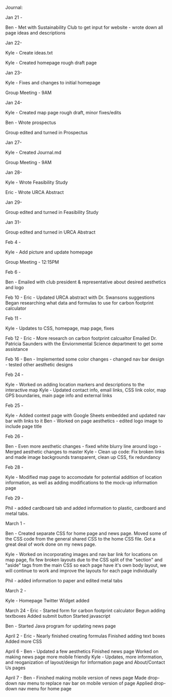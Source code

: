 Journal:

Jan 21 -

 Ben - Met with Sustainability Club to get input for website - wrote down all page ideas and descriptions

Jan 22-

 Kyle - Create ideas.txt
 
 Kyle - Created homepage rough draft page

Jan 23-

 Kyle - Fixes and changes to initial homepage
 
 Group Meeting - 9AM

Jan 24-

 Kyle - Created map page rough draft, minor fixes/edits
 
 Ben - Wrote prospectus
 
 Group edited and turned in Prospectus

Jan 27-

 Kyle - Created Journal.md
 
 Group Meeting - 9AM
 
Jan 28-

 Kyle - Wrote Feasibility Study
 
 Eric - Wrote URCA Abstract
 
Jan 29-

 Group edited and turned in Feasibility Study
 
Jan 31-

 Group edited and turned in URCA Abstract
 
Feb 4 -

 Kyle - Add picture and update homepage

 Group Meeting - 12:15PM
 
 Feb 6 -
 
 Ben - Emailed with club president & representative about desired aesthetics and logo
 
Feb 10 -
 Eric - Updated URCA abstract with Dr. Swansons suggestions
 Began researching what data and formulas to use for carbon footprint calculator
 
Feb 11 -

 Kyle - Updates to CSS, homepage, map page, fixes
 
Feb 12 -
 Eric - More research on carbon footprint calcualtor
 Emailed Dr. Patricia Saunders with the Enviornmental Science department to get some assistance
 
 Feb 16 -
 Ben - Implemented some color changes - changed nav bar design - tested other aesthetic designs

 Feb 24 -
 
 Kyle - Worked on adding location markers and descriptions to the interactive map
 Kyle - Updated contact info, email links, CSS link color, map GPS boundaries, main page info and external links
 
 Feb 25 -
 
 Kyle - Added contest page with Google Sheets embedded and updated nav bar with links to it
 Ben - Worked on page aesthetics - edited logo image to include page title
 
 Feb 26 -
 
 Ben - Even more aesthetic changes - fixed white blurry line around logo - Merged aesthetic changes to master
 Kyle - Clean up code: Fix broken links and made image backgrounds transparent, clean up CSS, fix redundancy

 Feb 28 -

 Kyle - Modified map page to accomodate for potential addition of location information, as well as adding
  modifications to the mock-up information page
  
Feb 29 -

 Phil - added cardboard tab and added information to plastic, cardboard and metal tabs. 

March 1 -

 Ben - Created separate CSS for home page and news page. Moved some of the CSS code from the general shared CSS to the home CSS file.
 Got a great deal of work done on my news page.

 Kyle - Worked on incorporating images and nav bar link for locations on map page, fix few broken layouts due to the CSS split of the "section" and "aside" tags from the main CSS so each page
 have it's own body layout, we will continue to work and improve the layouts for each page individually
 
 Phil - added information to paper and edited metal tabs

March 2 -

 Kyle - Homepage Twitter Widget added

March 24 -
Eric - Started form for carbon footprint calculator
	Begun adding textboxes
	Added submit button
	Started javascript
	
Ben - Started Java program for updating news page

April 2 -
Eric - Nearly finished creating formulas
	Finished adding text boxes
	Added more CSS
	
April 6 -
Ben - Updated a few aesthetics
	Finished news page
	Worked on making news page more mobile friendly
Kyle - Updates, more information, and reoganization of layout/design for Information page and About/Contact Us pages
	
April 7 -
Ben - Finished making mobile version of news page
	Made drop-down nav menu to replace nav bar on mobile version of page
	Applied drop-down nav menu for home page
